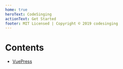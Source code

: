 ```yaml
---
home: true
heroText: CodeSinging
actionText: Get Started
footer: MIT Licensed | Copyright © 2019 codesinging
---
```


# Contents

- [VuePress](./vuepress/)
